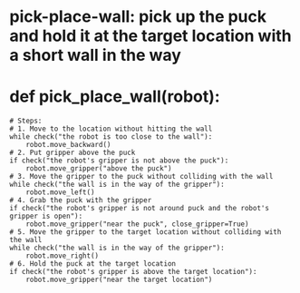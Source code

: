 # pick-place-wall: pick up the puck and hold it at the target location with a short wall in the way
# def pick_place_wall(robot):
    # Steps:
    # 1. Move to the location without hitting the wall
    while check("the robot is too close to the wall"):
        robot.move_backward()
    # 2. Put gripper above the puck
    if check("the robot's gripper is not above the puck"):
        robot.move_gripper("above the puck")
    # 3. Move the gripper to the puck without colliding with the wall
    while check("the wall is in the way of the gripper"):
        robot.move_left()
    # 4. Grab the puck with the gripper
    if check("the robot's gripper is not around puck and the robot's gripper is open"):
        robot.move_gripper("near the puck", close_gripper=True)
    # 5. Move the gripper to the target location without colliding with the wall
    while check("the wall is in the way of the gripper"):
        robot.move_right()
    # 6. Hold the puck at the target location
    if check("the robot's gripper is above the target location"):
        robot.move_gripper("near the target location")